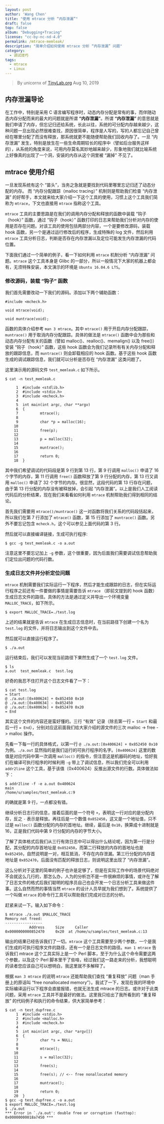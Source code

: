 ```yaml
---
layout: post
author: 'Wang Chen'
title: "使用 mtrace 分析 “内存泄漏”"
draft: false
top: false
album: "Debugging+Tracing"
license: "cc-by-nc-nd-4.0"
permalink: /mtrace-memleak/
description: "简单介绍如何使用 mtrace 分析 “内存泄漏” 问题"
category:
  - 调试技巧
tags:
  - mtrace
  - Linux
---
```


> By unicornx of [TinyLab.org][1]
> Aug 10, 2019

## 内存泄漏导论

在工作中，特别是采用 C 语言编写程序时，动态内存分配是常有的事，而伴随动态内存分配而来的最大的问题就是所谓 **“内存泄漏”**。所谓 **“内存泄漏”** 的意思就是我们申请了内存，但忘记归还给系统，长此以往，系统的可分配内存越来越少，这种问题一旦出现必然很难查找，原因很简单，程序是人写的，写的人都忘记自己曾经在哪里分配了而没有释放，那系统就更不能随便帮助我们回收内存了。一旦 “内存泄漏” 发生，特别是放生在一些生命周期较长的程序中（譬如后台服务这样的），从系统的角度来说，可用内存莫名其妙地越来越少，形象地我们就比喻系统上好像真的出现了一个洞，安装的内存从这个洞里被 “漏掉” 不见了。

## mtrace 使用介绍

一旦发现系统有这个 “苗头”，当务之急就是要找到代码里哪里忘记归还了动态分配的内存。 而 “内存分配跟踪（malloc tracing）” 机制则是帮助我们检查 “内存泄漏” 的好帮手，本文就来给大家介绍一下这个工具的使用，习惯上这个工具我们简称为 `mtrace`，下文也直接用 `mtrace` 指称这个工具。

`mtrace` 工具的主要思路是在我们的调用内存分配和释放的函数中装载 “钩子（hook）” 函数，通过 “钩子（hook）” 函数打印的日志来帮助我们分析对内存的使用是否存在问题。对该工具的使用包括两部分内容，一个是要修改源码，装载 hook 函数，另一个是通过运行修改后的程序，生成特殊的 log 文件，然后利用 `mtrace` 工具分析日志，判断是否存在内存泄漏以及定位可能发生内存泄漏的代码位置。

下面我们通过一个简单的例子，看一下如何利用 `mtrace` 机制分析 “内存泄漏” 问题。`mtrace` 这个工具本身是 Glibc 的一部分，所以一般情况下大家的机器上都会有，无须特殊安装，本文演示的环境是 `Ubuntu 16.04.6 LTS`。

### 修改源码，装载 “钩子” 函数

我们首先需要改动一下我们的源码。添加以下两个辅助函数：

```
#include <mcheck.h>

void mtrace(void);

void muntrace(void);
```

函数的具体介绍参考 `man 3 mtrace`。其中 `mtrace()` 用于开启内存分配跟踪，`muntrace()` 用于取消内存分配跟踪。具体的做法是 `mtrace()` 函数中会为那些和动态内存分配有关的函数（譬如 malloc()、realloc()、memalign() 以及 free()）安装 “钩子（hook）” 函数，这些 hook 函数会为我们记录所有有关内存分配和释放的跟踪信息，而 `muntrace()` 则会卸载相应的 hook 函数。基于这些 hook 函数生成的调试跟踪信息，我们就可以分析是否存在 “内存泄漏” 这类问题了。

这里演示用的源码文件 `test_memleak.c` 如下所示。

```
$ cat -n test_memleak.c

     1  #include <stdlib.h>
     2  #include <stdio.h>
     3  #include <mcheck.h>
     4
     5  int main(int argc, char **argv)
     6  {
     7          mtrace();
     8
     9          char *p = malloc(16);
    10
    11          free(p);
    12
    13          p = malloc(32);
    14
    15          muntrace();
    16
    17          return 0;
    18  }
```

其中我们希望调试的代码段是第 9 行到第 13 行，第 9 行调用 `malloc()` 申请了 16 个字节的内存，第 11 行调用 `free()` 函数释放了第 9 行分配的内存，第 13 行又调用 `malloc()` 申请了 32 个字节的内存。很显然，这段代码的第 13 行存在问题，由于第 13 行分配的内存没有被释放掉，会引起 “内存泄漏”。以上是我们人工阅读代码后的分析结果，现在我们来看看如何利用 `mtrace` 机制帮助我们得到相同的结论。

首先我们需要用 `mtrace()/muntrace()` 这一对函数将我们关系的代码段括起来，所以我们在第 7 行添加了 `mtrace()` 函数，第 15 行添加了 `muntrace()` 函数。另外不要忘记包含 `mcheck.h`，这个可以参见上面代码的第 3 行。

然后就可以直接编译链接，生成可执行程序:

```
$ gcc -g test_memleak.c -o a.out
```

注意这里不要忘记加上 `-g` 参数，这个很重要，因为后面我们需要调试信息帮助我们定位出问题的代码行数。

### 生成日志文件并分析定位问题

`mtrace` 机制需要我们实际运行一下程序，然后才能生成跟踪的日志，但在实际运行程序之前还有一件要做的事情是需要告诉 `mtrace` （即前文提到的 hook 函数）生成日志文件的路径。具体的方法是通过定义并导出一个环境变量 `MALLOC_TRACE`，如下所示。

```
$ export MALLOC_TRACE=./test.log
```

上述的结果就是告诉 `mtrace` 在生成日志信息时，在当前路径下创建一个名为 `test.log` 的文件，并将日志输出到这个文件中去。

然后就可以直接运行程序了。

```
$ ./a.out
```

运行结束后，我们可以发现当前路径下果然生成了一个 `test.log` 文件。

```
$ ls
a.out  test_memleak.c  test.log
```

好奇的我忍不住打开这个日志文件看了一下：

```
$ cat test.log
= Start
@ ./a.out:[0x400624] + 0x852450 0x10
@ ./a.out:[0x400634] - 0x852450
@ ./a.out:[0x40063e] + 0x852470 0x20
= End
```

其实这个文件的内容还是蛮好懂的。三行 “有效” 记录（除去第一行 `= Start` 和最后一行 `= End`），分别对应这前面我们给大家介绍的源文件的三次 malloc -> free -> malloc 操作。

先看一下每一行的具体格式，以第一行 `@ ./a.out:[0x400624] + 0x852450 0x10` 为例。`./a.out` 显然指的是我们运行的可执行程序的名字。`[0x400624]` 这里的数值是对应代码中第一次调用 `malloc()` 的指令，但注意这是机器码的地址，恰好我们在编译可执行程序的时候利用 `-g` 带上了调试信息，所以我们完全可以利用 `addr2line` 这个工具，基于该值（0x400624）反推出源文件的行数。具体做法如下：

```
$ addr2line -f -e a.out 0x400624
main
/home/u/samples/test_memleak.c:9
```

的确就是第 9 行，一点都没有错。

继续分析日志行的信息，接着后面的是一个符号 `+`，表明这一行对应的是分配内存，反之 `-` 表示是释放。再往后是一个数值 `0x852450`，这又是一个地址值，只不过是 `malloc()` 函数分配的内存的首地址。继续，最后是 `0x10`，换算成十进制就是 16，正是我们代码中第 9 行分配的内存的字节大小。

了解了具体格式后我们从三行有效日志中可以得出什么结论呢，因为第一行是分配，其分配的内存首地址是 `0x852450`，而第二行释放的内存的首地址也是 `0x852450`，自然说明是一对，相互抵消，不存在内存泄漏。第三行分配的内存首地址是 `0x852470`，后面没有匹配的释放日志，则说明这里出现了 “内存泄漏”。

这么分析对于这里的简单的例子也许是足够了，但是在实际工作中的场景代码绝对不会就这么几行的，那怎么办，人为的分析岂不是一件很麻烦的事情，或许在了解了日志文件的格式后我们聪明的程序员自己也会开发一个日志分析工具来做这件事。这么自然而然的事情当然 `mtrace` 的设计人员早就为我们想到了。系统提供了一个叫做 `mtrace` 的命令行工具可以帮助我们完成对日志的分析。

赶紧来试一下。输入如下命令：

```
$ mtrace ./a.out $MALLOC_TRACE
Memory not freed:
-----------------
           Address     Size     Caller
0x0000000000852470     0x20  at /home/u/samples/test_memleak.c:13
```
输出的结果已经告诉我们了一切。`mtrace`  这个工具需要至少两个参数，一个是我们生成的可执行程序文件的路径，还有一个是日志文件的路径。`man 1 mtrace` 告诉我们 mtrace 这个工具实际上是一个 Perl 脚本，至于为什么这个命令需要这两个参数，以及这个 Perl 脚本里干了些啥，经过我们这一路走来的分析，我想聪明的读者您应该自己可以想明白，我这里就不多解释了。

根据 `man 3 mtrace` 的说明 `mtrace` 还能帮助我们查找 “重复释放” 问题（man 手册上的原话叫 “free nonallocated memory”）。我试了一下，发现在我的环境中实际编译运行以下程序会直接报错，也就无法生成 mtrace 的日志。或许对于此类问题，采用 `mtrace` 工具并不是最好的做法。这里我只给出了我所看到的 “重复释放” 的代码例子和执行的命令结果，供大家简单参考：

```
$ cat -n test_dupfree.c
     1  #include <stdio.h>
     2  #include <malloc.h>
     3  #include <mcheck.h>
     4
     5  int main(int argc, char *argv[])
     6  {
     7          char *s = NULL;
     8
     9          mtrace();
    10
    11          s = malloc(32);
    12
    13          free(s);
    14
    15          free(s); // <-- free nonallocated memory
    16
    17          muntrace();
    18
    19          return 0;
    20  }
$ gcc -g test_dupfree.c -o a.out
$ export MALLOC_TRACE=./test.log
$ ./a.out
*** Error in `./a.out': double free or corruption (fasttop): 0x00000000018a7450 ***
```

[1]: https://tinylab.org
